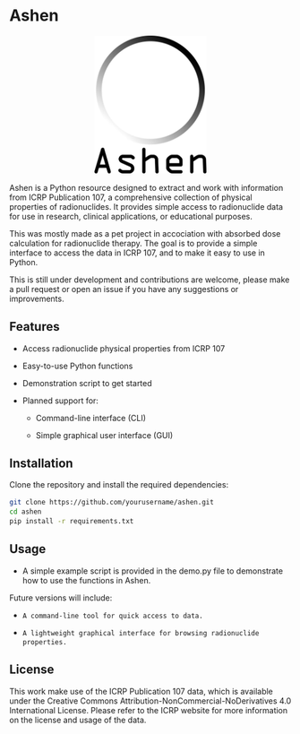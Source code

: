 # Ashen

 <p align="center"> <img src="resources/logo.png" alt="Ashen Logo" width="200"/> </p> 

Ashen is a Python resource designed to extract and work with information from ICRP Publication 107, a comprehensive collection of physical properties of radionuclides. It provides simple access to radionuclide data for use in research, clinical applications, or educational purposes.

This was mostly made as a pet project in accociation with absorbed dose calculation for radionuclide therapy. The goal is to provide a simple interface to access the data in ICRP 107, and to make it easy to use in Python.

This is still under development and contributions are welcome, please make a pull request or open an issue if you have any suggestions or improvements.

## Features

- Access radionuclide physical properties from ICRP 107

- Easy-to-use Python functions

- Demonstration script to get started

- Planned support for:

    - Command-line interface (CLI)

    - Simple graphical user interface (GUI)

## Installation

Clone the repository and install the required dependencies:
```bash
git clone https://github.com/yourusername/ashen.git
cd ashen
pip install -r requirements.txt
```
## Usage

- A simple example script is provided in the demo.py file to demonstrate how to use the functions in Ashen.

Future versions will include:

-     A command-line tool for quick access to data.

-     A lightweight graphical interface for browsing radionuclide properties.

## License

This work make use of the ICRP Publication 107 data, which is available under the Creative Commons Attribution-NonCommercial-NoDerivatives 4.0 International License. Please refer to the ICRP website for more information on the license and usage of the data.

